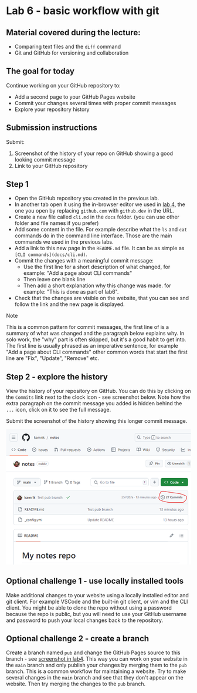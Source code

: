 # Lab 6 - basic workflow with git

## Material covered during the lecture:
- Comparing text files and the `diff` command
- Git and GitHub for versioning and collaboration

## The goal for today
Continue working on your GitHub repository to:
- Add a second page to your GitHub Pages website
- Commit your changes several times with proper commit messages
- Explore your repository history


## Submission instructions
Submit:
1. Screenshot of the history of your repo on GitHub showing a good looking commit message
1. Link to your GitHub repository

## Step 1
- Open the GitHub repository you created in the previous lab.
- In another tab open it using the in-browser editor we used in [lab 4](lab4-GitHubPages.md), the one you open by replacing `github.com` with `github.dev` in the URL.
- Create a new file called `cli.md` in the `docs` folder. (you can use other folder and file names if you prefer)
- Add some content in the file. For example describe what the `ls` and `cat` commands do in the command line interface. Those are the main commands we used in the previous labs.
- Add a link to this new page in the `README.md` file. It can be as simple as `[CLI commands](docs/cli.md)`.
- Commit the changes with a meaningful commit message:
  - Use the first line for a short description of what changed, for example: "Add a page about CLI commands"
  - Then leave one blank line
  - Then add a short explanation why this change was made. for example: "This is done as part of lab6".
- Check that the changes are visible on the website, that you can see snd follow the link and the new page is displayed.

> [!NOTE]
> This is a common pattern for commit messages, the first line of is a summary of what was changed and the paragraph below explains why. In solo work, the "why" part is often skipped, but it's a good habit to get into. The first line is usually phrased as an imperative sentence, for example "Add a page about CLI commands" other common words that start the first line are "Fix", "Update", "Remove" etc.

## Step 2 - explore the history
View the history of your repository on GitHub. You can do this by clicking on the `Commits` link next to the clock icon - see screenshot below. Note how the extra paragraph on the commit message you added is hidden behind the `...` icon, click on it to see the full message.

Submit the screenshot of the history showing this longer commit message.

![GitHub history](img/GitHub_history.png)


## Optional challenge 1 - use locally installed tools
Make additional changes to your website using a locally installed editor and git client. For example VSCode and the built-in git client, or vim and the CLI client. You might be able to clone the repo without using a password because the repo is public, but you will need to use your GitHub username and password to push your local changes back to the repository.

## Optional challenge 2 - create a branch
Create a branch named `pub` and change the GitHub Pages source to this branch - see
[screenshot in lab4](lab4-GitHubPages.md#step-1---enable-github-pages-on-your-repo).
This way you can work on your website in the `main` branch and only publish your changes by merging them to the `pub` branch. This is a common workflow for maintaining a website. Try to make several changes in the `main` branch and see that they don't appear on the website. Then try merging the changes to the `pub` branch.
